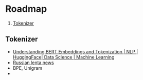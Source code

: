 # Roadmap

1. [Tokenizer](#tokenizer)


## Tokenizer
- [Understanding BERT Embeddings and Tokenization | NLP | HuggingFace| Data Science | Machine Learning](https://www.youtube.com/watch?v=30zPz5Xz-8g)
- [Russian lenta news](https://www.kaggle.com/datasets/yutkin/corpus-of-russian-news-articles-from-lenta)
- BPE, Unigram
- 